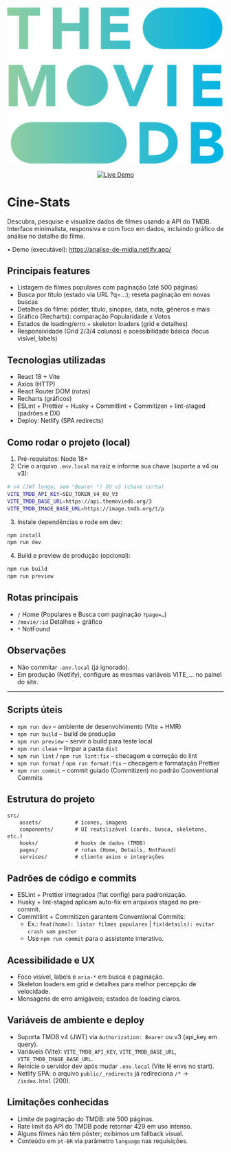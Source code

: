<p align="center">
	<img src="src/assets/TMDB.svg" alt="Cine-Stats - TMDB" width="520" />
</p>

<p align="center">
	<a href="https://analise-de-midia.netlify.app" target="_blank" rel="noopener noreferrer">
		<img src="https://img.shields.io/badge/Live%20Demo-Netlify-00C7B7?style=for-the-badge&logo=netlify" alt="Live Demo" />
	</a>
  
</p>

# Cine-Stats

Descubra, pesquise e visualize dados de filmes usando a API do TMDB. Interface minimalista, responsiva e com foco em dados, incluindo gráfico de análise no detalhe do filme.

• Demo (executável): https://analise-de-midia.netlify.app/

## Principais features

- Listagem de filmes populares com paginação (até 500 páginas)
- Busca por título (estado via URL ?q=…); reseta paginação em novas buscas
- Detalhes do filme: pôster, título, sinopse, data, nota, gêneros e mais
- Gráfico (Recharts): comparação Popularidade x Votos
- Estados de loading/erro + skeleton loaders (grid e detalhes)
- Responsividade (Grid 2/3/4 colunas) e acessibilidade básica (focus visível, labels)

## Tecnologias utilizadas

- React 18 + Vite
- Axios (HTTP)
- React Router DOM (rotas)
- Recharts (gráficos)
- ESLint + Prettier + Husky + Commitlint + Commitizen + lint-staged (padrões e DX)
- Deploy: Netlify (SPA redirects)

## Como rodar o projeto (local)

1. Pré-requisitos: Node 18+
2. Crie o arquivo `.env.local` na raiz e informe sua chave (suporte a v4 ou v3):

```bash
# v4 (JWT longo, sem "Bearer ") OU v3 (chave curta)
VITE_TMDB_API_KEY=SEU_TOKEN_V4_OU_V3
VITE_TMDB_BASE_URL=https://api.themoviedb.org/3
VITE_TMDB_IMAGE_BASE_URL=https://image.tmdb.org/t/p
```

3. Instale dependências e rode em dev:

```bash
npm install
npm run dev
```

4. Build e preview de produção (opcional):

```bash
npm run build
npm run preview
```

## Rotas principais

- `/` Home (Populares e Busca com paginação `?page=…`)
- `/movie/:id` Detalhes + gráfico
- `*` NotFound

## Observações

- Não commitar `.env.local` (já ignorado).
- Em produção (Netlify), configure as mesmas variáveis VITE\_… no painel do site.

---

## Scripts úteis

- `npm run dev` – ambiente de desenvolvimento (Vite + HMR)
- `npm run build` – build de produção
- `npm run preview` – servir o build para teste local
- `npm run clean` – limpar a pasta `dist`
- `npm run lint` / `npm run lint:fix` – checagem e correção do lint
- `npm run format` / `npm run format:fix` – checagem e formatação Prettier
- `npm run commit` – commit guiado (Commitizen) no padrão Conventional Commits

## Estrutura do projeto

```
src/
	assets/           # ícones, imagens
	components/       # UI reutilizável (cards, busca, skeletons, etc.)
	hooks/            # hooks de dados (TMDB)
	pages/            # rotas (Home, Details, NotFound)
	services/         # cliente axios e integrações
```

## Padrões de código e commits

- ESLint + Prettier integrados (flat config) para padronização.
- Husky + lint-staged aplicam auto-fix em arquivos staged no pre-commit.
- Commitlint + Commitizen garantem Conventional Commits:
  - Ex.: `feat(home): listar filmes populares` | `fix(details): evitar crash sem poster`
  - Use `npm run commit` para o assistente interativo.

## Acessibilidade e UX

- Foco visível, labels e `aria-*` em busca e paginação.
- Skeleton loaders em grid e detalhes para melhor percepção de velocidade.
- Mensagens de erro amigáveis; estados de loading claros.

## Variáveis de ambiente e deploy

- Suporta TMDB v4 (JWT) via `Authorization: Bearer` ou v3 (api_key em query).
- Variáveis (Vite): `VITE_TMDB_API_KEY`, `VITE_TMDB_BASE_URL`, `VITE_TMDB_IMAGE_BASE_URL`.
- Reinicie o servidor dev após mudar `.env.local` (Vite lê envs no start).
- Netlify SPA: o arquivo `public/_redirects` já redireciona `/*` → `/index.html` (200).

## Limitações conhecidas

- Limite de paginação do TMDB: até 500 páginas.
- Rate limit da API do TMDB pode retornar 429 em uso intenso.
- Alguns filmes não têm pôster; exibimos um fallback visual.
- Conteúdo em `pt-BR` via parâmetro `language` nas requisições.
